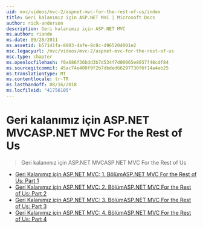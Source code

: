 ```yaml
---
uid: mvc/videos/mvc-2/aspnet-mvc-for-the-rest-of-us/index
title: Geri kalanımız için ASP.NET MVC | Microsoft Docs
author: rick-anderson
description: Geri kalanımız için ASP.NET MVC
ms.author: riande
ms.date: 09/28/2011
ms.assetid: b57141fa-8903-4afe-8c8c-d965204001e2
msc.legacyurl: /mvc/videos/mvc-2/aspnet-mvc-for-the-rest-of-us
msc.type: chapter
ms.openlocfilehash: f0a686f36bdd3b7d534f7d00965e8057f48cdf84
ms.sourcegitcommit: 45ac74e400f9f2b7dbded66297730f6f14a4eb25
ms.translationtype: MT
ms.contentlocale: tr-TR
ms.lasthandoff: 08/16/2018
ms.locfileid: "41756105"
---
```

<a name="aspnet-mvc-for-the-rest-of-us"></a><span data-ttu-id="669e2-103">Geri kalanımız için ASP.NET MVC</span><span class="sxs-lookup"><span data-stu-id="669e2-103">ASP.NET MVC For the Rest of Us</span></span>
====================
> <span data-ttu-id="669e2-104">Geri kalanımız için ASP.NET MVC</span><span class="sxs-lookup"><span data-stu-id="669e2-104">ASP.NET MVC For the Rest of Us</span></span>


- [<span data-ttu-id="669e2-105">Geri Kalanımız için ASP.NET MVC: 1. Bölüm</span><span class="sxs-lookup"><span data-stu-id="669e2-105">ASP.NET MVC For the Rest of Us: Part 1</span></span>](aspnet-mvc-for-the-rest-of-us-part-1.md)
- [<span data-ttu-id="669e2-106">Geri Kalanımız için ASP.NET MVC: 2. Bölüm</span><span class="sxs-lookup"><span data-stu-id="669e2-106">ASP.NET MVC For the Rest of Us: Part 2</span></span>](aspnet-mvc-for-the-rest-of-us-part-2.md)
- [<span data-ttu-id="669e2-107">Geri Kalanımız için ASP.NET MVC: 3. Bölüm</span><span class="sxs-lookup"><span data-stu-id="669e2-107">ASP.NET MVC For the Rest of Us: Part 3</span></span>](aspnet-mvc-for-the-rest-of-us-part-3.md)
- [<span data-ttu-id="669e2-108">Geri Kalanımız için ASP.NET MVC: 4. Bölüm</span><span class="sxs-lookup"><span data-stu-id="669e2-108">ASP.NET MVC For the Rest of Us: Part 4</span></span>](aspnet-mvc-for-the-rest-of-us-part-4.md)
